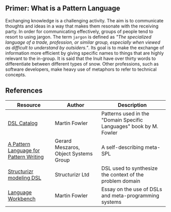## Primer: What is a Pattern Language

Exchanging knowledge is a challenging activity. The aim is to communicate thoughts and ideas in a way that makes them resonate with the receiving party.
In order for communicating effectively, groups of people tend to resort to using jargon. The term `jargon` is defined as _"The specialized language of a trade, profession, or similar group, especially when viewed as difficult to understand by outsiders."_. Its goal is to make the exchange of information more efficient by giving specific names to things that are highly relevant to the in-group. It is said that the Inuit have over thirty words to differentiate between different types of snow. Other professions, such as software developers, make heavy use of metaphors to refer to technical concepts.


## References

 | Resource | Author | Description |
 |---|---|---|
 | [DSL Catalog](https://www.martinfowler.com/dslCatalog/index.html)| Martin Fowler | Patterns used in the "Domain Specific Languages" book by M. Fowler|
 | [A Pattern Language for Pattern Writing](https://www.hillside.net/index.php/a-pattern-language-for-pattern-writing) | Gerard Meszaros, Object Systems Group| A self-describing meta-SPL |
| [Structurizr modeling DSL](https://github.com/structurizr/dsl) | Structurizr Ltd | DSL used to synthesize the context of the problem domain
| [Language Workbench](https://www.martinfowler.com/articles/languageWorkbench.html) | Martin Fowler | Essay on the use of DSLs and meta-programming systems|
